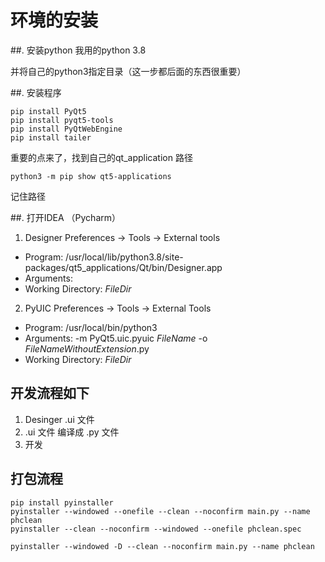 
# 环境的安装

##. 安装python
我用的python 3.8

并将自己的python3指定目录（这一步都后面的东西很重要）

##. 安装程序

```python3
pip install PyQt5
pip install pyqt5-tools
pip install PyQtWebEngine
pip install tailer
```

重要的点来了，找到自己的qt_application 路径

```
python3 -m pip show qt5-applications
```
记住路径

##. 打开IDEA （Pycharm）


1. Designer
Preferences -> Tools -> External tools

- Program: /usr/local/lib/python3.8/site-packages/qt5_applications/Qt/bin/Designer.app
- Arguments: 
- Working Directory: $FileDir$

2. PyUIC
Preferences -> Tools -> External Tools

- Program: /usr/local/bin/python3
- Arguments: -m PyQt5.uic.pyuic $FileName$ -o $FileNameWithoutExtension$.py
- Working Directory: $FileDir$

## 开发流程如下

1. Desinger .ui 文件
2. .ui 文件 编译成 .py 文件
3. 开发

## 打包流程

```
pip install pyinstaller
pyinstaller --windowed --onefile --clean --noconfirm main.py --name phclean
pyinstaller --clean --noconfirm --windowed --onefile phclean.spec

pyinstaller --windowed -D --clean --noconfirm main.py --name phclean
```

